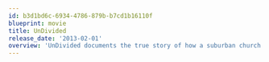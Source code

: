 ```yaml
---
id: b3d1bd6c-6934-4786-879b-b7cd1b16110f
blueprint: movie
title: UnDivided
release_date: '2013-02-01'
overview: 'UnDivided documents the true story of how a suburban church unites with at-risk Roosevelt High School to create a beautiful transformation for students, the school and the volunteers serving it.'
---
```

